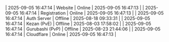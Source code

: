 | 2025-09-05 16:47:14 | Website | Online | 2025-09-05 16:47:13 |
| 2025-09-05 16:47:14 | Registration | Online | 2025-09-05 16:47:13 |
| 2025-09-05 16:47:14 | Auth Server | Offline | 2025-08-18 09:33:31 |
| 2025-09-05 16:47:14 | Kezan (PvE) | Offline | 2025-08-03 17:58:02 |
| 2025-09-05 16:47:14 | Gurubashi (PvP) | Offline | 2025-08-23 21:44:06 |
| 2025-09-05 16:47:14 | Cloudflare | Online | 2025-09-05 16:47:13 |
